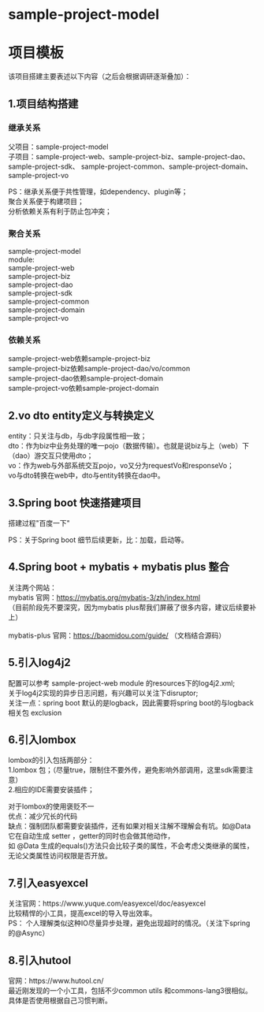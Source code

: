 # sample-project-model
<h1>项目模板</h1>

该项目搭建主要表述以下内容（之后会根据调研逐渐叠加）：

<h2>1.项目结构搭建</h2>

<h3>继承关系</h3>
  父项目：sample-project-model <br/>
  子项目：sample-project-web、sample-project-biz、sample-project-dao、sample-project-sdk、
  sample-project-common、sample-project-domain、sample-project-vo</module>
  
PS：继承关系便于共性管理，如dependency、plugin等；<br/>
    聚合关系便于构建项目；<br/>
    分析依赖关系有利于防止包冲突；<br/>

<h3>聚合关系</h3>
sample-project-model<br/>
module:<br/>
sample-project-web<br/>
sample-project-biz<br/>
sample-project-dao<br/>
sample-project-sdk<br/>
sample-project-common<br/>
sample-project-domain<br/>
sample-project-vo<br/>
<h3>依赖关系</h3>

sample-project-web依赖sample-project-biz<br/>
sample-project-biz依赖sample-project-dao/vo/common<br/>
sample-project-dao依赖sample-project-domain<br/>
sample-project-vo依赖sample-project-domain<br/>

<h2>2.vo dto entity定义与转换定义</h2>

entity：只关注与db，与db字段属性相一致；<br/>
dto：作为biz中业务处理的唯一pojo（数据传输）。也就是说biz与上（web）下（dao）游交互只使用dto；<br/>
vo：作为web与外部系统交互pojo，vo又分为requestVo和responseVo；<br/>
vo与dto转换在web中，dto与entity转换在dao中。<br/>


<h2>3.Spring boot 快速搭建项目</h2>

搭建过程"百度一下"<br/>

PS：关于Spring boot 细节后续更新，比：加载，启动等。<br/>

<h2>4.Spring boot + mybatis + mybatis plus 整合</h2>

关注两个网站：<br/>
mybatis 官网：https://mybatis.org/mybatis-3/zh/index.html <br/>
（目前阶段先不要深究，因为mybatis plus帮我们屏蔽了很多内容，建议后续要补上）<br/><br/>
mybatis-plus 官网：https://baomidou.com/guide/ （文档结合源码）<br/>

<h2>5.引入log4j2</h2>

配置可以参考 sample-project-web module 的resources下的log4j2.xml;<br/>
关于log4j2实现的异步日志问题，有兴趣可以关注下disruptor;<br/>
关注一点：spring boot 默认的是logback，因此需要将spring boot的与logback相关包 exclusion<br/>

<h2>6.引入lombox</h2>

lombox的引入包括两部分：<br/>
1.lombox 包；（尽量<optional>true</optional>，限制住不要外传，避免影响外部调用，这里sdk需要注意）<br/>
2.相应的IDE需要安装插件；<br/>

对于lombox的使用褒贬不一<br/>
优点：减少冗长的代码<br/>
缺点：强制团队都需要安装插件，还有如果对相关注解不理解会有坑。如@Data 它在自动生成 setter ，getter的同时也会做其他动作，<br/>
如 @Data 生成的equals()方法只会比较子类的属性，不会考虑父类继承的属性，无论父类属性访问权限是否开放。

<h2>7.引入easyexcel</h2>
关注官网：https://www.yuque.com/easyexcel/doc/easyexcel<br/>
比较精悍的小工具，提高excel的导入导出效率。<br/>
PS： 个人理解类似这种IO尽量异步处理，避免出现超时的情况。（关注下spring的@Async）<br/>

<h2>8.引入hutool</h2>
官网：https://www.hutool.cn/  <br/>
最近刚发现的一个小工具，包括不少common utils 和commons-lang3很相似。<br/>
具体是否使用根据自己习惯判断。<br/>

